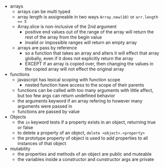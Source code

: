 * arrays
  * arrays can be multi typed
  * array length is assigneable in two ways `Array.new(10)` or `arr.length == 5`
  * Array.slice is non-inclusive of the 2nd argument
    * positive end values out of the range of the array will return the rest of the array from the begin value
    * invalid or impossible ranges will return an empty array
  * arrays are pass by reference
    * so a function that takes an array and alters it will effect that array globally, even if it does not explicitly return the array
    * EXCEPT if an array is copied over, then changing the values in the copied array will not effect the original array
* functions
  * javascript has lexical scoping with function scope
    * nested function have access to the scope of their parents
  * functions can be called with too many arguments with little affect, but too few args can return undefined behavior
  * the arguments keyword if an array refering to however many arguments were passed in
  * functions are passed by value
* Objects 
  * the `in` keyword tests if a property exists in an object, returning true or false
  * to delete a property of an object, `delete <object>.<property>`
  * the prototype property of object is used to add properties to all instances of that object
* mutability
  * the properties and methods of an object are public and muteable
  * the variables inside a constructor and cunstructor args are private
 
